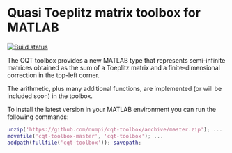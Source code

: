 # Quasi Toeplitz matrix toolbox for MATLAB

[![Build status](https://api.travis-ci.org/numpi/cqt-toolbox.svg?branch=master)](https://travis-ci.org/numpi/cqt-toolbox)

The CQT toolbox provides a new MATLAB type that represents semi-infinite
matrices obtained as the sum of a Toeplitz matrix and a finite-dimensional
correction in the top-left corner. 

The arithmetic, plus many additional functions, are implemented (or 
will be included soon) in the toolbox. 

To install the latest version in your MATLAB environment you
can run the following commands: 

```Matlab
unzip('https://github.com/numpi/cqt-toolbox/archive/master.zip'); ... 
movefile('cqt-toolbox-master', 'cqt-toolbox'); ... 
addpath(fullfile('cqt-toolbox')); savepath;
```
   
